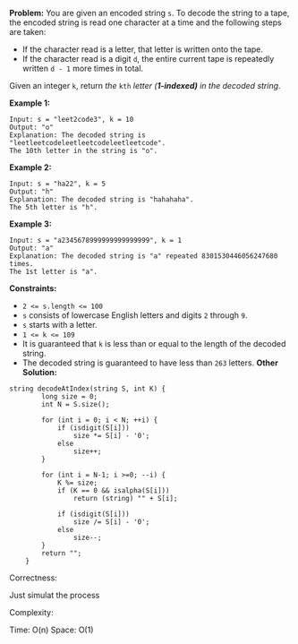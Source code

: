 **Problem:**
You are given an encoded string `s`. To decode the string to a tape, the encoded string is read one character at a time and the following steps are taken:

- If the character read is a letter, that letter is written onto the tape.
- If the character read is a digit `d`, the entire current tape is repeatedly written `d - 1` more times in total.

Given an integer `k`, return *the* `kth` *letter (**1-indexed)** in the decoded string*.

 

**Example 1:**

```
Input: s = "leet2code3", k = 10
Output: "o"
Explanation: The decoded string is "leetleetcodeleetleetcodeleetleetcode".
The 10th letter in the string is "o".
```

**Example 2:**

```
Input: s = "ha22", k = 5
Output: "h"
Explanation: The decoded string is "hahahaha".
The 5th letter is "h".
```

**Example 3:**

```
Input: s = "a2345678999999999999999", k = 1
Output: "a"
Explanation: The decoded string is "a" repeated 8301530446056247680 times.
The 1st letter is "a".
```

 

**Constraints:**

- `2 <= s.length <= 100`
- `s` consists of lowercase English letters and digits `2` through `9`.
- `s` starts with a letter.
- `1 <= k <= 109`
- It is guaranteed that `k` is less than or equal to the length of the decoded string.
- The decoded string is guaranteed to have less than `263` letters.
**Other Solution:**
```
string decodeAtIndex(string S, int K) {
        long size = 0;
        int N = S.size();

        for (int i = 0; i < N; ++i) {
            if (isdigit(S[i]))
                size *= S[i] - '0';
            else
                size++;
        }

        for (int i = N-1; i >=0; --i) {
            K %= size;
            if (K == 0 && isalpha(S[i]))
                return (string) "" + S[i];

            if (isdigit(S[i]))
                size /= S[i] - '0';
            else
                size--;
        }
        return "";
    }
```
Correctness:

Just simulat the process

Complexity:

Time: O(n)
Space: O(1)